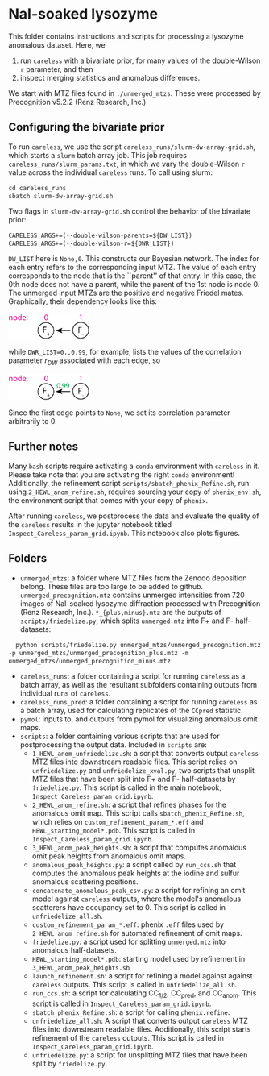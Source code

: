 # NaI-soaked lysozyme

This folder contains instructions and scripts for processing a lysozyme anomalous dataset. Here, we
1. run `careless` with a bivariate prior, for many values of the double-Wilson `r` parameter, and then 
2. inspect merging statistics and anomalous differences.


We start with MTZ files found in `./unmerged_mtzs`. These were processed by Precognition v5.2.2 (Renz Research, Inc.)

## Configuring the bivariate prior
To run `careless`, we use the script `careless_runs/slurm-dw-array-grid.sh`, which starts a `slurm` batch array job. This job requires `careless_runs/slurm_params.txt`, in which we vary the double-Wilson `r` value across the individual `careless` runs.  To call using slurm: 

```
cd careless_runs
sbatch slurm-dw-array-grid.sh
```

Two flags in `slurm-dw-array-grid.sh` control the behavior of the bivariate prior:

```
CARELESS_ARGS+=(--double-wilson-parents=${DW_LIST}) 
CARELESS_ARGS+=(--double-wilson-r=${DWR_LIST})
```

`DW_LIST` here is `None,0`. This constructs our Bayesian network. The index for each entry refers to the corresponding input MTZ. The value of each entry corresponds to the node that is the ``parent'' of that entry. 
In this case, the 0th node does not have a parent, while the parent of the 1st node is node 0. The unmerged input MTZs are the positive and negative Friedel mates.  Graphically, their dependency looks like this:

<img src="anomalous_example_online_v2.png" alt="anomalous example graph" width="160"/>

while `DWR_LIST=0.,0.99`, for example, lists the values of the correlation parameter $r_{DW}$ associated with each edge, so

<img src="anomalous_example_online_v3.png" alt="anomalous example graph" width="160"/>

Since the first edge points to `None`, we set its correlation parameter arbitrarily to 0.

## Further notes
Many `bash` scripts require activating a `conda` environment with `careless` in it. Please take note that you are activating the right `conda` environment! Additionally, the refinement script `scripts/sbatch_phenix_Refine.sh`, run using `2_HEWL_anom_refine.sh`, requires sourcing your copy of `phenix_env.sh`, the environment script that comes with your copy of `phenix`. 

After running `careless`, we postprocess the data and evaluate the quality of the `careless` results in the jupyter notebook titled `Inspect_Careless_param_grid.ipynb`. This notebook also plots figures. 

## Folders

- `unmerged_mtzs`: a folder where MTZ files from the Zenodo deposition belong. These files are too large to be added to github. `unmerged_precognition.mtz` contains unmerged intensities from 720 images of NaI-soaked lysozyme diffraction processed with Precognition (Renz Research, Inc.). `*_{plus,minus}.mtz` are the outputs of `scripts/friedelize.py`, which splits `unmerged.mtz` into F+ and F- half-datasets:

```
  python scripts/friedelize.py unmerged_mtzs/unmerged_precognition.mtz -p unmerged_mtzs/unmerged_precognition_plus.mtz -m unmerged_mtzs/unmerged_precognition_minus.mtz
```

- `careless_runs`: a folder containing a script for running `careless` as a batch array, as well as the resultant subfolders containing outputs from individual runs of `careless`.
- `careless_runs_pred`: a folder containing a script for running `careless` as a batch array, used for calculating replicates of the `CCpred` statistic.
- `pymol`: inputs to, and outputs from pymol for visualizing anomalous omit maps. 
- `scripts`: a folder containing various scripts that are used for postprocessing the output data. Included in `scripts` are:
    - `1_HEWL_anom_unfriedelize.sh`: a script that converts output `careless` MTZ files into downstream readable files. This script relies on `unfriedelize.py` and `unfriedelize_xval.py`, two scripts that unsplit MTZ files that have been split into F+ and F- half-datasets by `friedelize.py`. This script is called in the main notebook, `Inspect_Careless_param_grid.ipynb`. 
    - `2_HEWL_anom_refine.sh`: a script that refines phases for the anomalous omit map. This script calls `sbatch_phenix_Refine.sh`, which relies on `custom_refinement_param_*.eff` and `HEWL_starting_model*.pdb`. This script is called in `Inspect_Careless_param_grid.ipynb`. 
    - `3_HEWL_anom_peak_heights.sh`: a script that computes anomalous omit peak heights from anomalous omit maps. 
    - `anomalous_peak_heights.py`: a script called by `run_ccs.sh` that computes the anomalous peak heights at the iodine and sulfur anomalous scattering positions. 
    - `concatenate_anomalous_peak_csv.py`: a script for refining an omit model against `careless` outputs, where the model's anomalous scatterers have occupancy set to 0. This script is called in `unfriedelize_all.sh`. 
    - `custom_refinement_param_*.eff`: phenix `.eff` files used by `2_HEWL_anom_refine.sh` for automated refinement of omit maps.
    - `friedelize.py`: a script used for splitting `unmerged.mtz` into anomalous half-datasets. 
    - `HEWL_starting_model*.pdb`: starting model used by refinement in `3_HEWL_anom_peak_heights.sh`
    - `launch_refinement.sh`: a script for refining a model against against `careless` outputs. This script is called in `unfriedelize_all.sh`. 
    - `run_ccs.sh`: a script for calculating CC$_\text{1/2}$, CC$_{\text{pred}}$, and CC$_\text{anom}$. This script is called in `Inspect_Careless_param_grid.ipynb`. 
    - `sbatch_phenix_Refine.sh`: a script for calling `phenix.refine`.  
    - `unfriedelize_all.sh`: A script that converts output `careless` MTZ files into downstream readable files. Additionally, this script starts refinement of the `careless` outputs. This script is called in `Inspect_Careless_param_grid.ipynb`. 
    - `unfriedelize.py`: a script for unsplitting MTZ files that have been split by `friedelize.py`. 
